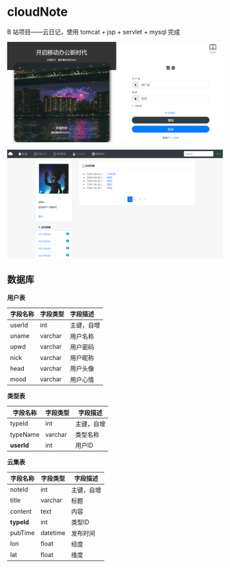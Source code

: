 # cloudNote  
B 站项目——云日记，使用 tomcat + jsp + servlet + mysql 完成

<img src=".\img\1.png" style="zoom:50%;" />

![](.\img\2.png)

## 数据库

**用户表**

| 字段名称 | 字段类型 | 字段描述   |
| :------- | :------- | :--------- |
| userId   | int      | 主键，自增 |
| uname    | varchar  | 用户名称   |
| upwd     | varchar  | 用户密码   |
| nick     | varchar  | 用户昵称   |
| head     | varchar  | 用户头像   |
| mood     | varchar  | 用户心情   |

**类型表**

| 字段名称   | 字段类型 | 字段描述   |
| ---------- | -------- | ---------- |
| typeId     | int      | 主键，自增 |
| typeName   | varchar  | 类型名称   |
| **userId** | int      | 用户ID     |

**云集表**

| 字段名称   | 字段类型 | 字段描述   |
| ---------- | -------- | ---------- |
| noteId     | int      | 主键，自增 |
| title      | varchar  | 标题       |
| content    | text     | 内容       |
| **typeId** | int      | 类型ID     |
| pubTime    | datetime | 发布时间   |
| lon        | float    | 经度       |
| lat        | float    | 维度       |

